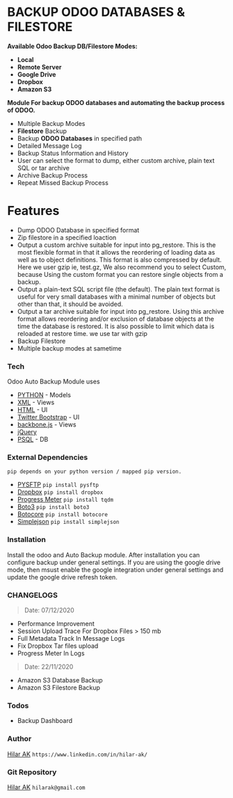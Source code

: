# BACKUP ODOO DATABASES & FILESTORE

**Available Odoo Backup DB/Filestore Modes:**

* **Local**
* **Remote Server**
* **Google Drive**
* **Dropbox**
* **Amazon S3**

**Module For backup ODOO databases and automating the backup process of ODOO.**

* Multiple Backup Modes
* **Filestore** Backup
* Backup **ODOO Databases** in specified path
* Detailed Message Log
* Backup Status Information and History
* User can select the format to dump, either custom archive, plain text SQL or tar archive
* Archive Backup Process
* Repeat Missed Backup Process

# Features

* Dump ODOO Database in specified format
* Zip filestore in a specified loaction
* Output a custom archive suitable for input into pg_restore. This is the most flexible format in that it allows the reordering of loading data as well as to object definitions. This format is also compressed by default. Here we user gzip ie, test.gz, We also recommend you to select Custom, because Using the custom format you can restore single objects from a backup.
* Output a plain-text SQL script file (the default). The plain text format is useful for very small databases with a minimal number of objects but other than that, it should be avoided.
* Output a tar archive suitable for input into pg_restore. Using this archive format allows reordering and/or exclusion of database objects at the time the database is restored. It is also possible to limit which data is reloaded at restore time. we use tar with gzip
* Backup Filestore
* Multiple backup modes at sametime

### Tech

Odoo Auto Backup Module uses

* [PYTHON](https://www.python.org/) - Models
* [XML](https://www.w3.org/XML/) - Views
* [HTML](https://www.w3.org/html/) - UI
* [Twitter Bootstrap](https://getbootstrap.com/2.3.2/) - UI
* [backbone.js](http://backbonejs.org/) - Views
* [jQuery](https://jquery.com/)
* [PSQL](https://www.postgresql.org/) - DB

### External Dependencies
`pip depends on your python version / mapped pip version.`
* [PYSFTP](https://pypi.org/project/pysftp/) `pip install pysftp`
* [Dropbox](https://pypi.org/project/dropbox/) `pip install dropbox`
* [Progress Meter](https://pypi.org/project/tqdm/) `pip install tqdm`
* [Boto3](https://pypi.org/project/boto3/) `pip install boto3`
* [Botocore](https://pypi.org/project/botocore/) `pip install botocore`
* [Simplejson](https://pypi.org/project/simplejson/) `pip install simplejson`

### Installation

Install the odoo and Auto Backup module. After installation you can configure backup under general settings. If you are using the google drive mode, then msust enable the google integration under general settings and update the google drive refresh token.

### CHANGELOGS
>Date: 07/12/2020
* Performance Improvement
* Session Upload Trace For Dropbox Files > 150 mb
* Full Metadata Track In Message Logs
* Fix Dropbox Tar files upload
* Progress Meter In Logs
>Date: 22/11/2020
* Amazon S3 Database Backup
* Amazon S3 Filestore Backup

### Todos

* Backup Dashboard

### Author

[Hilar AK](https://www.linkedin.com/in/hilar-ak/) `https://www.linkedin.com/in/hilar-ak/`

### Git Repository

[Hilar AK](https://github.com/hilarak) `hilarak@gmail.com`
